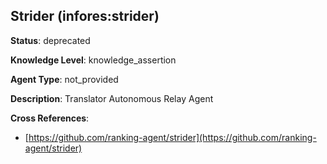 [//]: # (DO NOT MANUALLY EDIT THIS FILE. IT IS GENERATED FROM A TEMPLATE.)

## Strider (infores:strider)

**Status**: deprecated
  
**Knowledge Level**: knowledge_assertion
  
**Agent Type**: not_provided

**Description**: Translator Autonomous Relay Agent

**Cross References**:

- [https://github.com/ranking-agent/strider](https://github.com/ranking-agent/strider)


